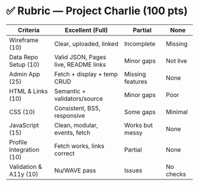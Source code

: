 # ✅ Rubric — Project Charlie (100 pts)

| Criteria | Excellent (Full) | Partial | None |
|---|---|---|---|
| Wireframe (10) | Clear, uploaded, linked | Incomplete | Missing |
| Data Repo Setup (10) | Valid JSON, Pages live, README links | Minor gaps | Not live |
| Admin App (25) | Fetch + display + temp CRUD | Missing features | None |
| HTML & Links (10) | Semantic + validators/source | Minor gaps | Poor |
| CSS (10) | Consistent, BS5, responsive | Some gaps | Minimal |
| JavaScript (15) | Clean, modular, events, fetch | Works but messy | None |
| Profile Integration (10) | Fetch works, links correct | Partial | None |
| Validation & A11y (10) | Nu/WAVE pass | Issues | No checks |
